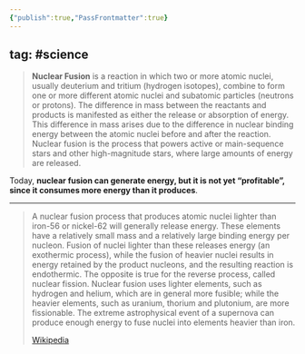 ```yaml
---
{"publish":true,"PassFrontmatter":true}
---
```


tag: #science 
---
> **Nuclear Fusion** is a reaction in which two or more atomic nuclei, usually deuterium and tritium (hydrogen isotopes), combine to form one or more different atomic nuclei and subatomic particles (neutrons or protons). The difference in mass between the reactants and products is manifested as either the release or absorption of energy. This difference in mass arises due to the difference in nuclear binding energy between the atomic nuclei before and after the reaction. Nuclear fusion is the process that powers active or main-sequence stars and other high-magnitude stars, where large amounts of energy are released.

Today, **nuclear fusion can generate energy, but it is not yet “profitable”, since it consumes more energy than it produces**.
>
---
> A nuclear fusion process that produces atomic nuclei lighter than iron-56 or nickel-62 will generally release energy. These elements have a relatively small mass and a relatively large binding energy per nucleon. Fusion of nuclei lighter than these releases energy (an exothermic process), while the fusion of heavier nuclei results in energy retained by the product nucleons, and the resulting reaction is endothermic. The opposite is true for the reverse process, called nuclear fission. Nuclear fusion uses lighter elements, such as hydrogen and helium, which are in general more fusible; while the heavier elements, such as uranium, thorium and plutonium, are more fissionable. The extreme astrophysical event of a supernova can produce enough energy to fuse nuclei into elements heavier than iron.
>
> [Wikipedia](https://en.wikipedia.org/wiki/Nuclear%20fusion)